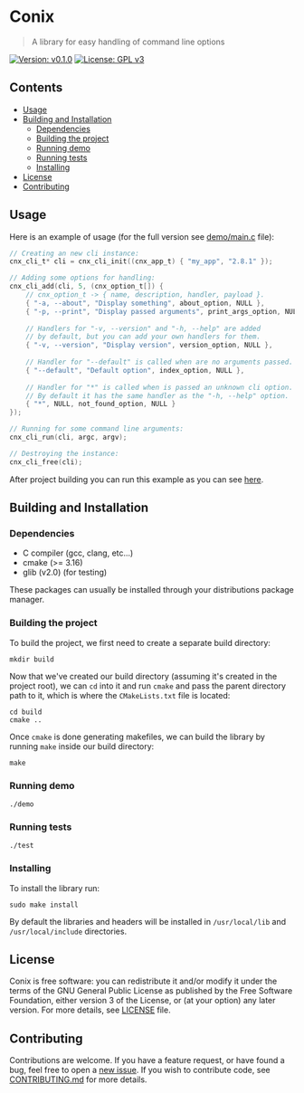 # Conix
> A library for easy handling of command line options

[![Version: v0.1.0](https://img.shields.io/badge/version-v1.0.0-blue)](https://vstan02.github.io/conix)
[![License: GPL v3](https://img.shields.io/badge/license-GPL%20v3-blue.svg)](http://www.gnu.org/licenses/gpl-3.0)

## Contents
- [Usage](#usage)
- [Building and Installation](#building-and-installation)
  - [Dependencies](#dependencies)
  - [Building the project](#building-the-project)
  - [Running demo](#running-demo)
  - [Running tests](#running-tests)
  - [Installing](#installing)
- [License](#license)
- [Contributing](#contributing)

## Usage
Here is an example of usage (for the full version see [demo/main.c](https://github.com/vstan02/conix/blob/master/demo/main.c) file):
```c
// Creating an new cli instance:
cnx_cli_t* cli = cnx_cli_init((cnx_app_t) { "my_app", "2.8.1" });

// Adding some options for handling:
cnx_cli_add(cli, 5, (cnx_option_t[]) {
	// cnx_option_t -> { name, description, handler, payload }.
	{ "-a, --about", "Display something", about_option, NULL },
	{ "-p, --print", "Display passed arguments", print_args_option, NULL },
	
	// Handlers for "-v, --version" and "-h, --help" are added
	// by default, but you can add your own handlers for them.
	{ "-v, --version", "Display version", version_option, NULL },
	
	// Handler for "--default" is called when are no arguments passed.
	{ "--default", "Default option", index_option, NULL },
	
	// Handler for "*" is called when is passed an unknown cli option.
	// By default it has the same handler as the "-h, --help" option.
	{ "*", NULL, not_found_option, NULL }
});

// Running for some command line arguments:
cnx_cli_run(cli, argc, argv);

// Destroying the instance:
cnx_cli_free(cli);
```

After project building you can run this example as you can see [here](#running-demo).

## Building and Installation

### Dependencies
- C compiler (gcc, clang, etc...)
- cmake (>= 3.16)
- glib (v2.0) (for testing)

These packages can usually be installed through your distributions package manager.

### Building the project
To build the project, we first need to create a separate build directory:
```
mkdir build
```

Now that we've created our build directory (assuming it's created in the project root), we can `cd` into it and run `cmake` and pass the parent directory path to it, which is where the `CMakeLists.txt` file is located:
```
cd build
cmake ..
```

Once `cmake` is done generating makefiles, we can build the library by running `make` inside our build directory:
```
make
```

### Running demo
```
./demo
```

### Running tests
```
./test
```

### Installing
To install the library run:
```
sudo make install
```
By default the libraries and headers will be installed in `/usr/local/lib` and `/usr/local/include` directories.

## License
Conix is free software: you can redistribute it and/or modify it under the terms of the GNU General Public License as published by the Free Software Foundation, either version 3 of the License, or (at your option) any later version.
For more details, see [LICENSE](https://github.com/vstan02/conix/blob/master/LICENSE) file.

## Contributing
Contributions are welcome.
If you have a feature request, or have found a bug, feel free to open a [new issue](https://github.com/vstan02/conix/issues/new).
If you wish to contribute code, see [CONTRIBUTING.md](https://github.com/vstan02/conix/blob/master/CONTRIBUTING.md) for more details.
